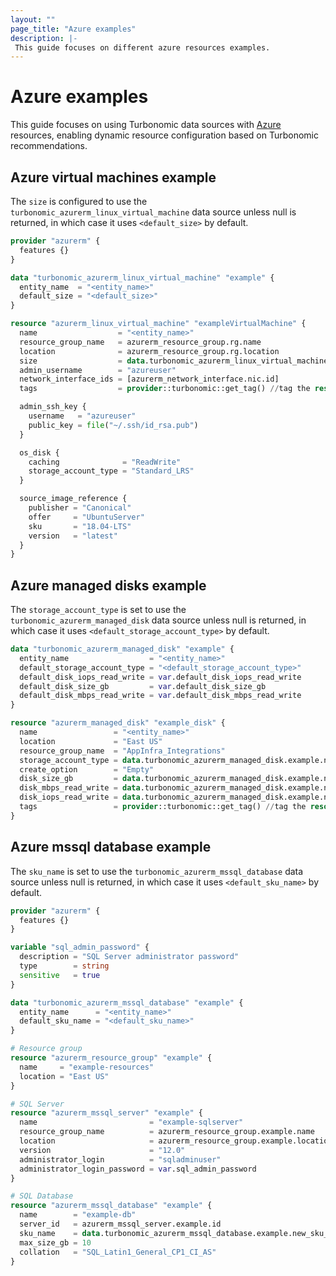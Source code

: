 ```yaml
---
layout: ""
page_title: "Azure examples"
description: |-
 This guide focuses on different azure resources examples.
---
```


# Azure examples

This guide focuses on using Turbonomic data sources with [Azure](https://registry.terraform.io/providers/hashicorp/azurerm/latest/docs) resources, enabling dynamic resource configuration based on Turbonomic recommendations.

## Azure virtual machines example

The `size` is configured to use the `turbonomic_azurerm_linux_virtual_machine` data source unless null is returned, in which case it uses `<default_size>` by default.

```terraform
provider "azurerm" {
  features {}
}

data "turbonomic_azurerm_linux_virtual_machine" "example" {
  entity_name  = "<entity_name>"
  default_size = "<default_size>"
}

resource "azurerm_linux_virtual_machine" "exampleVirtualMachine" {
  name                  = "<entity_name>"
  resource_group_name   = azurerm_resource_group.rg.name
  location              = azurerm_resource_group.rg.location
  size                  = data.turbonomic_azurerm_linux_virtual_machine.example.new_size
  admin_username        = "azureuser"
  network_interface_ids = [azurerm_network_interface.nic.id]
  tags                  = provider::turbonomic::get_tag() //tag the resource as optimized by Turbonomic provider

  admin_ssh_key {
    username   = "azureuser"
    public_key = file("~/.ssh/id_rsa.pub")
  }

  os_disk {
    caching              = "ReadWrite"
    storage_account_type = "Standard_LRS"
  }

  source_image_reference {
    publisher = "Canonical"
    offer     = "UbuntuServer"
    sku       = "18.04-LTS"
    version   = "latest"
  }
}
```

## Azure managed disks example

The `storage_account_type` is set to use the `turbonomic_azurerm_managed_disk` data source unless null is returned, in which case it uses `<default_storage_account_type>` by default.

```terraform
data "turbonomic_azurerm_managed_disk" "example" {
  entity_name                  = "<entity_name>"
  default_storage_account_type = "<default_storage_account_type>"
  default_disk_iops_read_write = var.default_disk_iops_read_write
  default_disk_size_gb         = var.default_disk_size_gb
  default_disk_mbps_read_write = var.default_disk_mbps_read_write
}

resource "azurerm_managed_disk" "example_disk" {
  name                 = "<entity_name>"
  location             = "East US"
  resource_group_name  = "AppInfra_Integrations"
  storage_account_type = data.turbonomic_azurerm_managed_disk.example.new_storage_account_type
  create_option        = "Empty"
  disk_size_gb         = data.turbonomic_azurerm_managed_disk.example.new_disk_size_gb
  disk_mbps_read_write = data.turbonomic_azurerm_managed_disk.example.new_disk_mbps_read_write
  disk_iops_read_write = data.turbonomic_azurerm_managed_disk.example.new_disk_iops_read_write
  tags                 = provider::turbonomic::get_tag() //tag the resource as optimized by Turbonomic provider
}
```

## Azure mssql database example

The `sku_name` is set to use the `turbonomic_azurerm_mssql_database` data source unless null is returned, in which case it uses `<default_sku_name>` by default.

```terraform
provider "azurerm" {
  features {}
}

variable "sql_admin_password" {
  description = "SQL Server administrator password"
  type        = string
  sensitive   = true
}

data "turbonomic_azurerm_mssql_database" "example" {
  entity_name      = "<entity_name>"
  default_sku_name = "<default_sku_name>"
}

# Resource group
resource "azurerm_resource_group" "example" {
  name     = "example-resources"
  location = "East US"
}

# SQL Server
resource "azurerm_mssql_server" "example" {
  name                         = "example-sqlserver"
  resource_group_name          = azurerm_resource_group.example.name
  location                     = azurerm_resource_group.example.location
  version                      = "12.0"
  administrator_login          = "sqladminuser"
  administrator_login_password = var.sql_admin_password
}

# SQL Database
resource "azurerm_mssql_database" "example" {
  name        = "example-db"
  server_id   = azurerm_mssql_server.example.id
  sku_name    = data.turbonomic_azurerm_mssql_database.example.new_sku_name
  max_size_gb = 10
  collation   = "SQL_Latin1_General_CP1_CI_AS"
}
```
